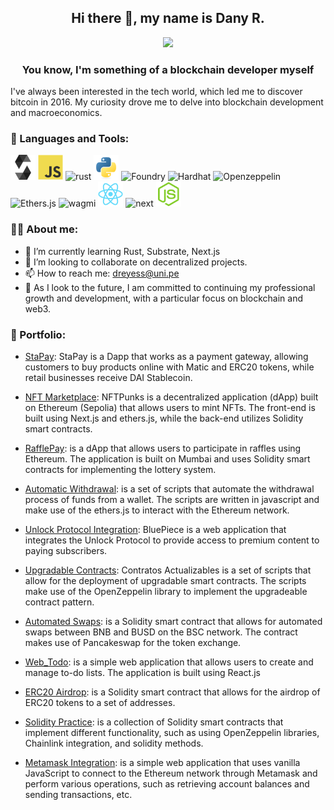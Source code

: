 <h2 align="center">Hi there 👋, my name is Dany R.</h2>

<div id="header" align="center">
  <img
    src="https://media.giphy.com/media/Zy7s96dP38MlQe3OjG/giphy.gif"
    width="300"
    frameborder="0"
  />
</div>

<h3 align="center">You know, I'm something of a blockchain developer myself</h3>

I've always been interested in the tech world, which led me to discover bitcoin
in 2016. My curiosity drove me to delve into blockchain development and
macroeconomics.

<div align="left">
  <h3>🔨 Languages and Tools:</h3>
  <div>
    <img    src="https://github.com/devicons/devicon/blob/master/icons/solidity/solidity-original.svg"
    title"solidity" alt="solidity" with="40" height="40"/>
    <img    src="https://github.com/devicons/devicon/blob/master/icons/javascript/javascript-original.svg"
    title"javascript" alt="javascript" with="40" height="40"/>
    <img    src="https://docs.rs/-/rustdoc.static/rust-logo-151179464ae7ed46.svg"
    title"rust" alt="rust" with="40" height="40"/>
    <img    src="https://github.com/devicons/devicon/blob/master/icons/python/python-original.svg"
    title"python" alt="python" with="40" height="40"/>
    <img    src="https://getfoundry.sh/logo.png"
    title"Foundry" alt="Foundry" with="40" height="40"/>
    <img    src="https://www.solodev.com/file/13466e21-dd2c-11ec-b9ad-0eaef3759f5f/Hardhat-Logo-Icon.png"
    title"Hardhat" alt="Hardhat" with="40" height="40"/>
    <img    src="https://www.solodev.com/file/3d5e1296-e69b-11ec-b9ad-0eaef3759f5f/OpenZeppelin-Logo-Icon.png"
    title"Openzeppelin" alt="Openzeppelin" with="40" height="40"/>
    <img    src="https://seeklogo.com/images/E/ethers-logo-D5B86204D8-seeklogo.com.png"
    title"Ethers.js" alt="Ethers.js" with="40" height="40"/>
    <img    src="https://avatars.githubusercontent.com/u/109633172?s=48&v=4"
    title"Wagmi" alt="wagmi" with="40" height="40"/>
    <img    src="https://github.com/devicons/devicon/blob/master/icons/react/react-original.svg"
    title"react" alt="react" with="40" height="40"/>
    <img    src="https://seeklogo.com/images/N/next-js-icon-logo-EE302D5DBD-seeklogo.com.png"
    title"next" alt="next" with="40" height="40"/>
    <img    src="https://github.com/devicons/devicon/blob/master/icons/nodejs/nodejs-plain.svg"
    title"nodejs" alt="nodejs" with="40" height="40"/>
  </div>
</div>

<h3>🧑‍💻 About me:</h3>

- 🌱 I’m currently learning Rust, Substrate, Next.js
- 👯 I’m looking to collaborate on decentralized projects. 
- 📫 How to reach me: dreyess@uni.pe
- 🔮 As I look to the future, I am committed to continuing my professional growth and development, with a particular focus on blockchain and web3. 


<h3>💼 Portfolio:</h3>

- [StaPay](https://github.com/phoenixdhr/StablePay): StaPay is a Dapp that works as a payment gateway, allowing customers to buy products online with Matic and ERC20 tokens, while retail businesses receive DAI Stablecoin.

- [NFT Marketplace](https://github.com/phoenixdhr/FrondEnd-Web3): NFTPunks is a decentralized application (dApp) built on Ethereum (Sepolia) that allows users to mint NFTs. The front-end is built using Next.js and ethers.js, while the back-end utilizes Solidity smart contracts.

- [RafflePay](https://github.com/CevidevsHackaton/EthGlobalHackaton1): is a dApp that allows users to participate in raffles using Ethereum. The application is built on Mumbai and uses Solidity smart contracts for implementing the lottery system.

- [Automatic Withdrawal](https://github.com/phoenixdhr/ListenerWithdrawal_ETH_ERC20): is a set of scripts that automate the withdrawal process of funds from a wallet. The scripts are written in javascript and make use of the ethers.js to interact with the Ethereum network.

- [Unlock Protocol Integration](https://github.com/phoenixdhr/BluePiece-UnlockProtocol): BluePiece is a web application that integrates the Unlock Protocol to provide access to premium content to paying subscribers.

- [Upgradable Contracts](https://github.com/phoenixdhr/ContratosActualizados_Openzeppelin): Contratos Actualizables is a set of scripts that allow for the deployment of upgradable smart contracts. The scripts make use of the OpenZeppelin library to implement the upgradeable contract pattern.

- [Automated Swaps](https://github.com/phoenixdhr/Swap_Automatico_EVM): is a Solidity smart contract that allows for automated swaps between BNB and BUSD on the BSC network. The contract makes use of Pancakeswap for the token exchange.

- [Web_Todo](https://github.com/phoenixdhr/Web_Todo): is a simple web application that allows users to create and manage to-do lists. The application is built using React.js

- [ERC20 Airdrop](https://github.com/phoenixdhr/AirdropERC20): is a Solidity smart contract that allows for the airdrop of ERC20 tokens to a set of addresses. 

- [Solidity Practice](https://github.com/phoenixdhr/Solidity_Test): is a collection of Solidity smart contracts that implement different functionality, such as using OpenZeppelin libraries, Chainlink integration, and solidity methods.

- [Metamask Integration](https://github.com/phoenixdhr/MetamaskConnect2): is a simple web application that uses vanilla JavaScript to connect to the Ethereum network through Metamask and perform various operations, such as retrieving account balances and sending transactions, etc.



